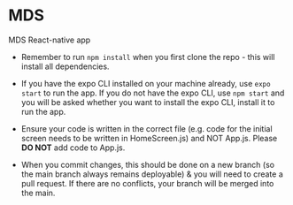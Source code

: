 # MDS
MDS React-native app

* Remember to run `npm install` when you first clone the repo - this will install all dependencies.

* If you have the expo CLI installed on your machine already, use `expo start` to run the app. If you do not have the expo CLI, use `npm start` and you will be asked whether you want to install the expo CLI, install it to run the app.
  
* Ensure your code is written in the correct file (e.g. code for the initial screen needs to be written in HomeScreen.js) and NOT App.js.
  Please **DO NOT** add code to App.js. 

* When you commit changes, this should be done on a new branch (so the main branch always remains deployable) & you will need to create a pull request. If there are no conflicts, your branch will be merged into the main.

